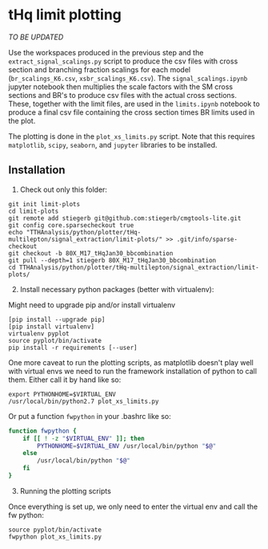 # tHq limit plotting

*TO BE UPDATED*

Use the workspaces produced in the previous step and the `extract_signal_scalings.py` script to produce the csv files with cross section and branching fraction scalings for each model (`br_scalings_K6.csv`, `xsbr_scalings_K6.csv`). The `signal_scalings.ipynb` jupyter notebook then multiplies the scale factors with the SM cross sections and BR's to produce csv files with the actual cross sections. These, together with the limit files, are used in the `limits.ipynb` notebook to produce a final csv file containing the cross section times BR limits used in the plot.

The plotting is done in the `plot_xs_limits.py` script. Note that this requires `matplotlib`, `scipy`, `seaborn`, and `jupyter` libraries to be installed.


## Installation

1. Check out only this folder:

```
git init limit-plots
cd limit-plots
git remote add stiegerb git@github.com:stiegerb/cmgtools-lite.git
git config core.sparsecheckout true
echo "TTHAnalysis/python/plotter/tHq-multilepton/signal_extraction/limit-plots/" >> .git/info/sparse-checkout
git checkout -b 80X_M17_tHqJan30_bbcombination
git pull --depth=1 stiegerb 80X_M17_tHqJan30_bbcombination
cd TTHAnalysis/python/plotter/tHq-multilepton/signal_extraction/limit-plots/
```

2. Install necessary python packages (better with virtualenv):

Might need to upgrade pip and/or install virtualenv

```
[pip install --upgrade pip]
[pip install virtualenv]
virtualenv pyplot
source pyplot/bin/activate
pip install -r requirements [--user]
```

One more caveat to run the plotting scripts, as matplotlib doesn't play well with virtual envs we need to run the framework installation of python to call them. Either call it by hand like so:

```
export PYTHONHOME=$VIRTUAL_ENV
/usr/local/bin/python2.7 plot_xs_limits.py
```

Or put a function `fwpython` in your .bashrc like so:

```bash
function fwpython {
    if [[ ! -z "$VIRTUAL_ENV" ]]; then
        PYTHONHOME=$VIRTUAL_ENV /usr/local/bin/python "$@"
    else
        /usr/local/bin/python "$@"
    fi
}
```

3. Running the plotting scripts

Once everything is set up, we only need to enter the virtual env and call the fw python:

```
source pyplot/bin/activate
fwpython plot_xs_limits.py
```
